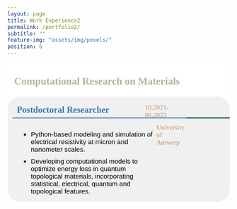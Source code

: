 ```yaml
---
layout: page
title: Work Experience2
permalink: /portfolio2/
subtitle: ""
feature-img: "assets/img/pexels/"
position: 6
---
```


<style>
    /* Style for the section titles */
    .textbox {
        display: flex;
        justify-content: space-between;
        background-color: white;
        line-height: 40px;
        margin-bottom: -5px;
    }

    .title-container {
        margin-left: 0.4em;
        margin-top: -0.1em;
        display: flex;
        align-items: center;
        margin-bottom: -5px;
    }

    .title-container i {
        margin-right: 5px;
        color: #abb8a0;
    }

    .title-container p {
        font-weight: bold;
        font-family: 'Garamond', serif;
        font-size: 23px;
        color: #abb8a0;
        margin-left: .2em;
    }

    /* Style for the subsections */
    .textbox2 {
        background-color: #f0f0f0;
            border: 1px solid white;
            border-radius: 30px 30px 30px 30px;
            padding: 1px  2px 1px 1px ;
            margin:0;
            box-shadow: 0 2px 2px white;
            position: relative; 
            display: flex;/* Ensure rensure gradient line is positioned relative to this container */
    }

    .main-content {
        flex: 1;
    }

    .main-content p {
        font-weight: bold;
        font-family: 'Garamond', serif;
        font-size: 20px;
        color: rgba(62, 121, 180, 1);
        margin-left: .9em;
    }

    .main-content ul {
        font-size: 15px;
        font-family: 'Avenir Next LT Pro Regular', sans-serif;
        margin-left: 1.7em;
        color: black;
    }

    .main-content ul li {
        margin-bottom: 10px;
    }

    .gradient-line::before {
        content: '';
        position: absolute;
        top: 47px;
        left: 10px;
        width: 98%;
        height: 3px;
        background: linear-gradient(to right, rgba(62, 121, 180, 0.6) 80%, rgba(64, 130, 109, 1) 20%);
        border-radius: 10px;
    }

    .additional-column {
        width: 160px;
        height: 100px;
        position: relative;
    }

    .additional-column p {
        font-family: 'Avenir Next LT Pro';
        font-size: 15px;
        color: gray;
        position: absolute;
        top: -4px;
        left: -10px;
    }

    .additional-column span {
        font-family: 'Avenir Next LT Pro';
        font-size: 15px;
        color: rgba(200, 144, 98, 1);
    }

    .additional-column span.date {
        font-family: 'Avenir Next LT Pro'; 
        font-size: 15px;
        color: rgba(200,144,98,1); 
        position: absolute; 
        top: 5px; 
        left: -20px;
        
    }

    .additional-column span.location {
        top: 50px;
        left: 6px;
        position: absolute;
    }

    /* Responsive adjustments for smaller screens */
    @media only screen and (max-width: 600px) {
        .title-container {
            flex-direction: column;
            align-items: flex-start;
            margin-left: 0;
            margin-top: 0;
            margin-bottom: 0;
        }

        .title-container i {
            margin-right: 0;
            margin-bottom: 5px;
        }

        .title-container p {
            font-size: 18px; /* Adjusted font size for smaller screens */
            margin-left: 0;
        }

        .textbox2 {
            flex-direction: column;
            align-items: flex-start;
        }

        .main-content p {
            font-size: 16px;
            margin-left: 0;
        }

        .main-content ul {
            margin-left: 1em;
        }

        .additional-column {
            width: 100%;
            height: auto;
            margin-top: 10px;
        }

        .additional-column p, .additional-column span {
            position: static;
            margin-top: 5px;
        }

        /* Add gradient line to textbox2 for small screens */
        .textbox2 .gradient-line::before {
            top: 47px; /* Adjust this value to fit your design */
            left: 10px;
            width: 98%;
            height: 3px;
            background: linear-gradient(to right, rgba(62, 121, 180, 0.6) 80%, rgba(64, 130, 109, 1) 20%);
            border-radius: 10px;
        }
    }
</style>

<body>
    <section>
        <div class="textbox">
            <div class="title-container">
                <i class="fa fa-briefcase"></i>
                <p>Computational Research on Materials</p>
            </div>
        </div>

<div class="textbox2">
            <div class="main-content">
                <div style="margin-left: 0.1em; margin-top: -0.1em; display: flex; align-items: center; margin-bottom: 5px;">
                    <p>Postdoctoral Researcher</p>
                </div>
                <ul>
                    <li>Python-based modeling and simulation of electrical resistivity at micron and nanometer scales.</li>
                    <li>Developing computational models to optimize energy loss in quantum topological materials, incorporating statistical, electrical, quantum and topological features.</li>
                </ul>
                <div class="gradient-line"></div>
            </div>
            <div class="additional-column">
                <p></p>
                <p><span class="date">10.2021-06.2023</span></p>
                <p><span class="location">University of Antwerp</span></p>
            </div>
        </div>
